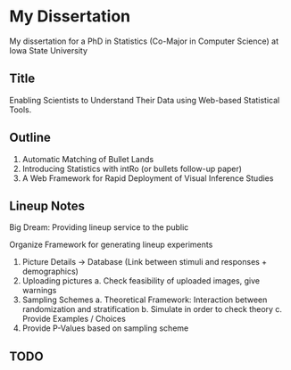 # My Dissertation

My dissertation for a PhD in Statistics (Co-Major in Computer Science) at Iowa State University

## Title

Enabling Scientists to Understand Their Data using Web-based Statistical Tools.

## Outline

1. Automatic Matching of Bullet Lands
2. Introducing Statistics with intRo (or bullets follow-up paper)
3. A Web Framework for Rapid Deployment of Visual Inference Studies
    
## Lineup Notes

Big Dream: Providing lineup service to the public

Organize Framework for generating lineup experiments

1. Picture Details -> Database (Link between stimuli and responses + demographics)
2. Uploading pictures
    a. Check feasibility of uploaded images, give warnings
3. Sampling Schemes
    a. Theoretical Framework: Interaction between randomization and stratification
    b. Simulate in order to check theory
    c. Provide Examples / Choices
4. Provide P-Values based on sampling scheme

## TODO 
